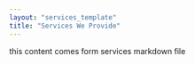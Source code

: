 ```yaml
---
layout: "services_template"
title: "Services We Provide"
---
```

this content comes form services markdown file
